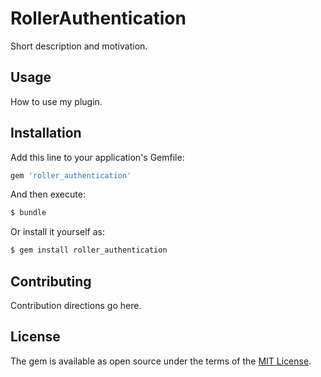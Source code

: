 # RollerAuthentication
Short description and motivation.

## Usage
How to use my plugin.

## Installation
Add this line to your application's Gemfile:

```ruby
gem 'roller_authentication'
```

And then execute:
```bash
$ bundle
```

Or install it yourself as:
```bash
$ gem install roller_authentication
```

## Contributing
Contribution directions go here.

## License
The gem is available as open source under the terms of the [MIT License](https://opensource.org/licenses/MIT).
